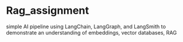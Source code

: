 # Rag_assignment
 simple AI pipeline using LangChain, LangGraph, and LangSmith to demonstrate an understanding of embeddings, vector databases, RAG
